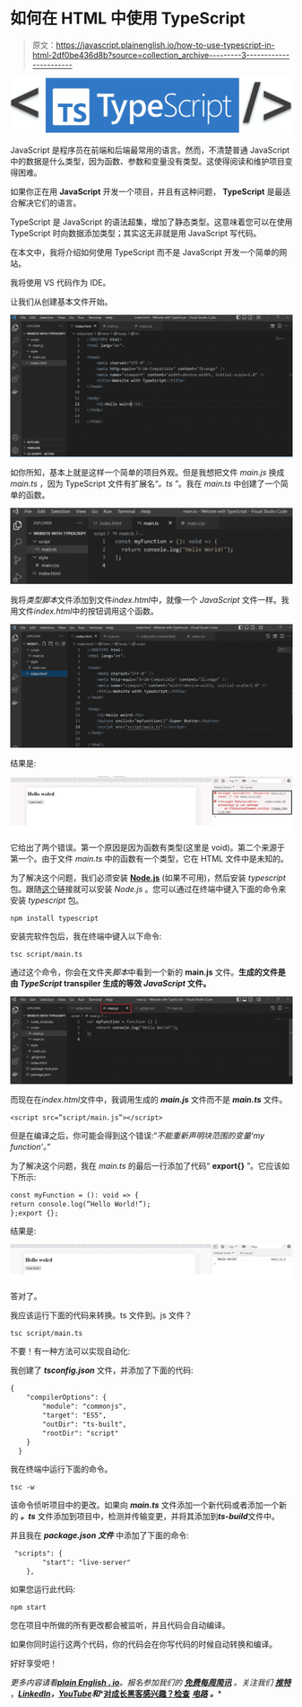 # 如何在 HTML 中使用 TypeScript

> 原文：<https://javascript.plainenglish.io/how-to-use-typescript-in-html-2df0be436d8b?source=collection_archive---------3----------------------->

![](img/004e86b1589a3f80717bbda7bf94d823.png)

JavaScript 是程序员在前端和后端最常用的语言。然而，不清楚普通 JavaScript 中的数据是什么类型，因为函数、参数和变量没有类型。这使得阅读和维护项目变得困难。

如果你正在用 **JavaScript** 开发一个项目，并且有这种问题， **TypeScript** 是最适合解决它们的语言。

TypeScript 是 JavaScript 的语法超集，增加了静态类型。这意味着您可以在使用 TypeScript 时向数据添加类型；其实这无非就是用 JavaScript 写代码。

在本文中，我将介绍如何使用 TypeScript 而不是 JavaScript 开发一个简单的网站。

我将使用 VS 代码作为 IDE。

让我们从创建基本文件开始。

![](img/2b5cc4854f03a18187cd6dbf7622a0fc.png)

如你所知，基本上就是这样一个简单的项目外观。但是我想把文件 *main.js* 换成 *main.ts* ，因为 TypeScript 文件有扩展名“*。ts* ”。我在 *main.ts* 中创建了一个简单的函数。

![](img/1b43497f90b5282fa2099edd247f0394.png)

我将*类型脚本*文件添加到文件*index.html*中，就像一个 *JavaScript* 文件一样。我用文件*index.html*中的按钮调用这个函数。

![](img/0a4edfda1789147e5fcd92589c127c8e.png)

结果是:

![](img/0625da690b615b411386c48020c27e2d.png)

它给出了两个错误。第一个原因是因为函数有类型(这里是 void)。第二个来源于第一个。由于文件 *main.ts* 中的函数有一个类型，它在 HTML 文件中是未知的。

为了解决这个问题，我们必须安装 [**Node.js**](https://nodejs.org/en/) (如果不可用)，然后安装 *typescript* 包。跟随[这个](https://nodejs.org/en/)链接就可以安装 *Node.js* 。您可以通过在终端中键入下面的命令来安装 *typescript* 包。

```
npm install typescript
```

安装完软件包后，我在终端中键入以下命令:

```
tsc script/main.ts
```

通过这个命令，你会在文件夹*脚本*中看到一个新的 **main.js** 文件。**生成的文件是由 *TypeScript* transpiler 生成的等效 *JavaScript* 文件。**

![](img/709e6af57f559faf4f288613063728aa.png)

而现在在*index.html*文件中，我调用生成的 ***main.js*** 文件而不是 ***main.ts*** 文件。

```
<script src=”script/main.js”></script>
```

但是在编译之后，你可能会得到这个错误:“*不能重新声明块范围的变量‘my function’。*”

为了解决这个问题，我在 *main.ts* 的最后一行添加了代码“ **export{}** ”。它应该如下所示:

```
const myFunction = (): void => {
return console.log(“Hello World!”);
};export {};
```

结果是:

![](img/d41a5fc949dff5d8f583ea30b6e204b9.png)

答对了。

我应该运行下面的代码来转换。ts 文件到。js 文件？

```
tsc script/main.ts
```

不要！有一种方法可以实现自动化:

我创建了 ***tsconfig.json*** 文件，并添加了下面的代码:

```
{
    "compilerOptions": {
        "module": "commonjs",
        "target": "ES5",
        "outDir": "ts-built",
        "rootDir": "script"
    }
  }
```

我在终端中运行下面的命令。

```
tsc -w 
```

该命令侦听项目中的更改。如果向 ***main.ts*** 文件添加一个新代码或者添加一个新的 ***。ts*** 文件添加到项目中，检测并传输变更，并将其添加到***ts-build***文件中。

并且我在 ***package.json 文件*** 中添加了下面的命令:

```
 "scripts": {       
        "start": "live-server"     
    },
```

如果您运行此代码:

```
npm start
```

您在项目中所做的所有更改都会被监听，并且代码会自动编译。

如果你同时运行这两个代码，你的代码会在你写代码的时候自动转换和编译。

好好享受吧！

*更多内容请看*[***plain English . io***](https://plainenglish.io/)*。报名参加我们的* [***免费每周简讯***](http://newsletter.plainenglish.io/) *。关注我们* [***推特***](https://twitter.com/inPlainEngHQ) ，[***LinkedIn***](https://www.linkedin.com/company/inplainenglish/)***，***[***YouTube***](https://www.youtube.com/channel/UCtipWUghju290NWcn8jhyAw)***和****[**对成长黑客感兴趣？检查**](https://discord.gg/GtDtUAvyhW) *[***电路***](https://circuit.ooo/) ***。*****